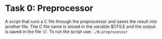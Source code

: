 
# Task 0: Preprocessor
A script that runs a C file through the preprocessor and saves the result into another file.
The C file name is stored in the variable $CFILE and the output is saved in the file 'c'.
To run the script use: `./0-preprocessor`

